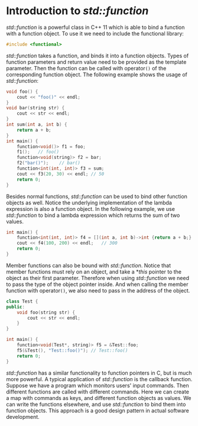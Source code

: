 # Introduction to *std::function*

*std::function* is a powerful class in C++ 11 which is able to bind a function with a function object. To use it  we need to include the functional library:

```cpp
#include <functional>
```

*std::function* takes a function, and binds it into a function objects. Types of function parameters and return value need to be provided as the template parameter. Then the function can be called with operator`()` of the corresponding function object. The following example shows the usage of *std::function*:

```cpp
void foo() {
    cout << "foo()" << endl;
}
void bar(string str) {
    cout << str << endl;
}
int sum(int a, int b) {
    return a + b;
}
int main() {
    function<void()> f1 = foo;
    f1();	// foo()
    function<void(string)> f2 = bar;
    f2("bar()");	// bar()
    function<int(int, int)> f3 = sum;
    cout << f3(20, 30) << endl;	// 50
    return 0;
}
```

Besides normal functions, *std::function* can be used to bind other function objects as well. Notice the underlying implementation of the lambda expression is also a function object. In the following example, we use *std::function* to bind a lambda expression which returns the sum of two values.

```cpp
int main() {
    function<int(int, int)> f4 = [](int a, int b)->int {return a + b;};
    cout << f4(100, 200) << endl;	// 300
    return 0;
}
```

Member functions can also be bound with *std::function*. Notice that member functions must rely on an object, and take a **this* pointer to the object as their first parameter. Therefore when using *std::function* we need to pass the type of the object pointer inside. And when calling the member function with operator`()`, we also need to pass in the address of the object.

```cpp
class Test {
public:
    void foo(string str) {
        cout << str << endl;
    }
}

int main() {
    function<void(Test*, string)> f5 = &Test::foo;
    f5(&Test(), "Test::foo()");	// Test::foo()
    return 0;
}
```

*std::function* has a similar functionality to function pointers in C, but is much more powerful. A typical application of *std::function* is the callback function. Suppose we have a program which monitors users' input commands. Then different functions are called with different commands. Here we can create a map with commands as keys, and different function objects as values. We can write the functions elsewhere, and use *std::function* to bind them into function objects. This approach is a good design pattern in actual software development.
